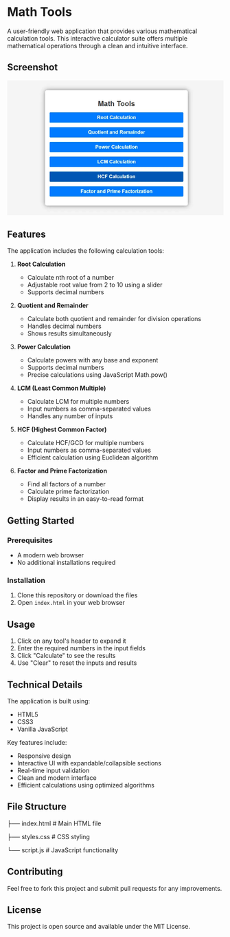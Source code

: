 # Math Tools

A user-friendly web application that provides various mathematical calculation tools. This interactive calculator suite offers multiple mathematical operations through a clean and intuitive interface.

## Screenshot

![Math Tools Interface](math-tools.webp)


## Features

The application includes the following calculation tools:

1. **Root Calculation**
   - Calculate nth root of a number
   - Adjustable root value from 2 to 10 using a slider
   - Supports decimal numbers

2. **Quotient and Remainder**
   - Calculate both quotient and remainder for division operations
   - Handles decimal numbers
   - Shows results simultaneously

3. **Power Calculation**
   - Calculate powers with any base and exponent
   - Supports decimal numbers
   - Precise calculations using JavaScript Math.pow()

4. **LCM (Least Common Multiple)**
   - Calculate LCM for multiple numbers
   - Input numbers as comma-separated values
   - Handles any number of inputs

5. **HCF (Highest Common Factor)**
   - Calculate HCF/GCD for multiple numbers
   - Input numbers as comma-separated values
   - Efficient calculation using Euclidean algorithm

6. **Factor and Prime Factorization**
   - Find all factors of a number
   - Calculate prime factorization
   - Display results in an easy-to-read format

## Getting Started

### Prerequisites
- A modern web browser
- No additional installations required

### Installation
1. Clone this repository or download the files
2. Open `index.html` in your web browser

## Usage

1. Click on any tool's header to expand it
2. Enter the required numbers in the input fields
3. Click "Calculate" to see the results
4. Use "Clear" to reset the inputs and results

## Technical Details

The application is built using:
- HTML5
- CSS3
- Vanilla JavaScript

Key features include:
- Responsive design
- Interactive UI with expandable/collapsible sections
- Real-time input validation
- Clean and modern interface
- Efficient calculations using optimized algorithms

## File Structure
├── index.html # Main HTML file

├── styles.css # CSS styling

└── script.js # JavaScript functionality

## Contributing

Feel free to fork this project and submit pull requests for any improvements.

## License

This project is open source and available under the MIT License.

